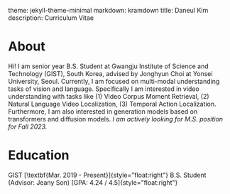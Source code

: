 theme: jekyll-theme-minimal
markdown: kramdown
title: Daneul Kim
description: Curriculum Vitae

# About
Hi! I am senior year B.S. Student at Gwangju Institute of Science and Technology (GIST), South Korea, advised by Jonghyun Choi at Yonsei University, Seoul.
Currently, I am focused on multi-modal understanding tasks of vision and language. 
Specifically I am interested in video understanding with tasks like (1) Video Corpus Moment Retrieval, (2) Natural Language Video Localization, (3) Temporal Action Localization.
Furthermore, I am also interested in generation models based on transformers and diffusion models.
*I am actively looking for M.S. position for Fall 2023.*

# Education
GIST [\textbf{Mar. 2019 - Present}]{style="float:right"}
B.S. Student (Advisor: Jeany Son) [GPA: 4.24 / 4.5]{style="float:right"}
